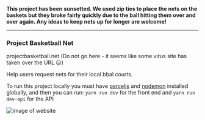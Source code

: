 **This project has been sunsetted. We used zip ties to place the nets on the baskets but they broke fairly quickly due to the ball hitting them over and over again. Any ideas to keep nets up for longer are welcome!**

--- 

### Project Basketball Net
projectbasketball.net (Do not go here - it seems like some virus site has taken over the URL 😑)


Help users request nets for their local bbal courts.

To run this project locally you must have [parceljs](https://github.com/parcel-bundler/parcel#getting-started) and [nodemon](https://github.com/remy/nodemon#installation) installed globally, and then you can run:
`yarn run dev` for the front end and
`yarn run dev-api` for the API

![image of website](http://alexhays.com/newer-projects/projectbballnet.png)
